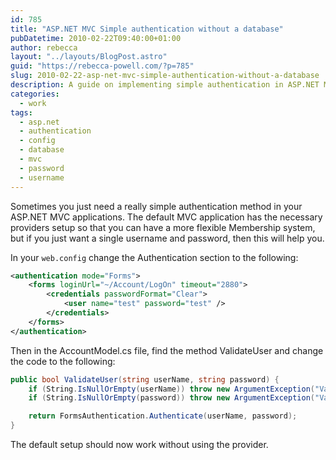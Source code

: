 ```yaml
---
id: 785
title: "ASP.NET MVC Simple authentication without a database"
pubDatetime: 2010-02-22T09:40:00+01:00
author: rebecca
layout: "../layouts/BlogPost.astro"
guid: "https://rebecca-powell.com/?p=785"
slug: 2010-02-22-asp-net-mvc-simple-authentication-without-a-database
description: A guide on implementing simple authentication in ASP.NET MVC applications without using a database, including configuration and code examples.
categories:
  - work
tags:
  - asp.net
  - authentication
  - config
  - database
  - mvc
  - password
  - username
---
```


Sometimes you just need a really simple authentication method in your ASP.NET MVC applications. The default MVC application has the necessary providers setup so that you can have a more flexible Membership system, but if you just want a single username and password, then this will help you.

In your `web.config` change the Authentication section to the following:

```xml
<authentication mode="Forms">
    <forms loginUrl="~/Account/LogOn" timeout="2880">
        <credentials passwordFormat="Clear">
            <user name="test" password="test" />
        </credentials>
    </forms>
</authentication>
```

Then in the AccountModel.cs file, find the method ValidateUser and change the code to the following:

```c#
public bool ValidateUser(string userName, string password) {
    if (String.IsNullOrEmpty(userName)) throw new ArgumentException("Value cannot be null or empty.", "userName");
    if (String.IsNullOrEmpty(password)) throw new ArgumentException("Value cannot be null or empty.", "password");

    return FormsAuthentication.Authenticate(userName, password);
}
```

The default setup should now work without using the provider.
